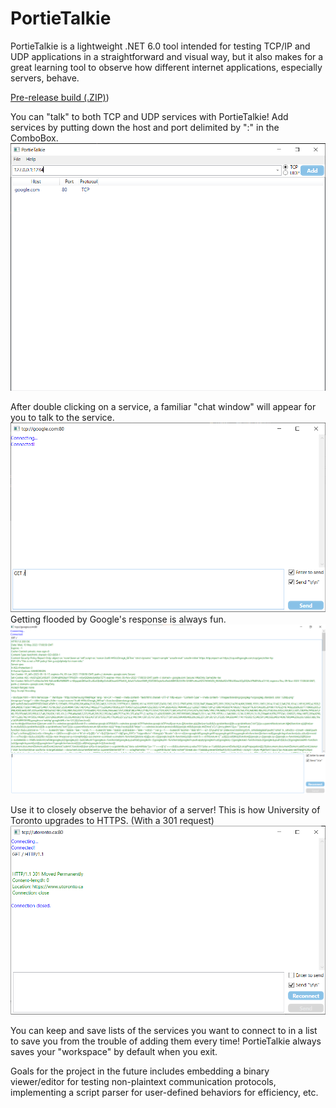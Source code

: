 # PortieTalkie

PortieTalkie is a lightweight .NET 6.0 tool intended for testing TCP/IP and UDP applications in a straightforward and visual way, but it also makes for a great learning tool to observe how different internet applications, especially servers, behave.

[Pre-release build (.ZIP)](https://github.com/hashXen/PortieTalkie/files/11444675/portietalkie-0.1.0.zip))

You can "talk" to both TCP and UDP services with PortieTalkie!
Add services by putting down the host and port delimited by ":" in the ComboBox.
![main window of PortieTalkie](./images/mainwindow.png)

After double clicking on a service, a familiar "chat window" will appear for you to talk to the service.
![talkie window connected to google.com:80](./images/getrequestgoogle.png)
Getting flooded by Google's response is always fun.
![google's response to get request](./images/googleresponse.png)

Use it to closely observe the behavior of a server!
This is how University of Toronto upgrades to HTTPS. (With a 301 request)
![uoft server sends 301 back to talkie](./images/uoftupgradetohttps.png)

You can keep and save lists of the services you want to connect to in a list to save you from the trouble of adding them every time! PortieTalkie always saves your "workspace" by default when you exit.

Goals for the project in the future includes embedding a binary viewer/editor for testing non-plaintext communication protocols, implementing a script parser for user-defined behaviors for efficiency, etc.
